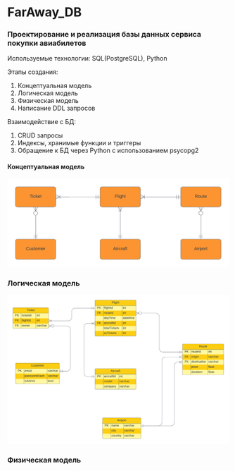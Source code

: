 # FarAway_DB
### Проектирование и реализация базы данных сервиса покупки авиабилетов

Используемые технологии: SQL(PostgreSQL), Python

Этапы создания:

1. Концептуальная модель
2. Логическая модель
3. Физическая модель
4. Написание DDL запросов

Взаимодействие с БД:

1. CRUD запросы
2. Индексы, хранимые функции и триггеры
3. Обращение к БД через Python с использованием psycopg2

#### Концептуальная модель

![Текст с описанием картинки](/images/concept.png)

### Логическая модель

![Текст с описанием картинки](/images/logic.png)


### Физическая модель
